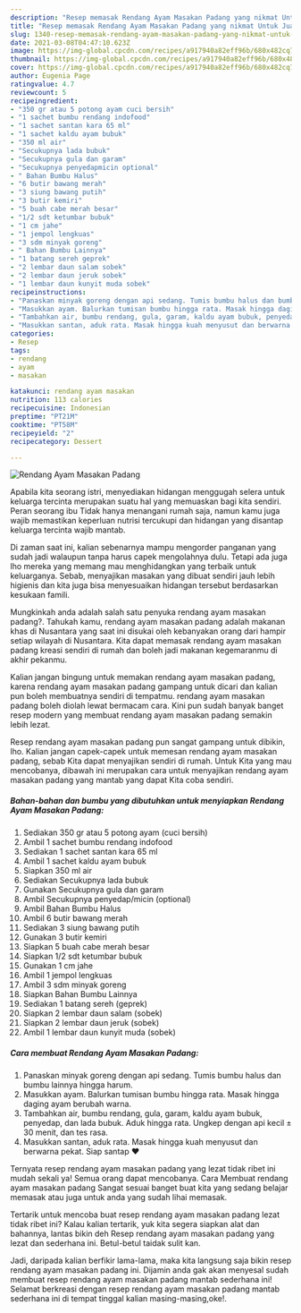 ```yaml
---
description: "Resep memasak Rendang Ayam Masakan Padang yang nikmat Untuk Jualan"
title: "Resep memasak Rendang Ayam Masakan Padang yang nikmat Untuk Jualan"
slug: 1340-resep-memasak-rendang-ayam-masakan-padang-yang-nikmat-untuk-jualan
date: 2021-03-08T04:47:10.623Z
image: https://img-global.cpcdn.com/recipes/a917940a82eff96b/680x482cq70/rendang-ayam-masakan-padang-foto-resep-utama.jpg
thumbnail: https://img-global.cpcdn.com/recipes/a917940a82eff96b/680x482cq70/rendang-ayam-masakan-padang-foto-resep-utama.jpg
cover: https://img-global.cpcdn.com/recipes/a917940a82eff96b/680x482cq70/rendang-ayam-masakan-padang-foto-resep-utama.jpg
author: Eugenia Page
ratingvalue: 4.7
reviewcount: 5
recipeingredient:
- "350 gr atau 5 potong ayam cuci bersih"
- "1 sachet bumbu rendang indofood"
- "1 sachet santan kara 65 ml"
- "1 sachet kaldu ayam bubuk"
- "350 ml air"
- "Secukupnya lada bubuk"
- "Secukupnya gula dan garam"
- "Secukupnya penyedapmicin optional"
- " Bahan Bumbu Halus"
- "6 butir bawang merah"
- "3 siung bawang putih"
- "3 butir kemiri"
- "5 buah cabe merah besar"
- "1/2 sdt ketumbar bubuk"
- "1 cm jahe"
- "1 jempol lengkuas"
- "3 sdm minyak goreng"
- " Bahan Bumbu Lainnya"
- "1 batang sereh geprek"
- "2 lembar daun salam sobek"
- "2 lembar daun jeruk sobek"
- "1 lembar daun kunyit muda sobek"
recipeinstructions:
- "Panaskan minyak goreng dengan api sedang. Tumis bumbu halus dan bumbu lainnya hingga harum."
- "Masukkan ayam. Balurkan tumisan bumbu hingga rata. Masak hingga daging ayam berubah warna."
- "Tambahkan air, bumbu rendang, gula, garam, kaldu ayam bubuk, penyedap, dan lada bubuk. Aduk hingga rata. Ungkep dengan api kecil ± 30 menit, dan tes rasa."
- "Masukkan santan, aduk rata. Masak hingga kuah menyusut dan berwarna pekat. Siap santap ❤"
categories:
- Resep
tags:
- rendang
- ayam
- masakan

katakunci: rendang ayam masakan 
nutrition: 113 calories
recipecuisine: Indonesian
preptime: "PT21M"
cooktime: "PT58M"
recipeyield: "2"
recipecategory: Dessert

---
```



![Rendang Ayam Masakan Padang](https://img-global.cpcdn.com/recipes/a917940a82eff96b/680x482cq70/rendang-ayam-masakan-padang-foto-resep-utama.jpg)

Apabila kita seorang istri, menyediakan hidangan menggugah selera untuk keluarga tercinta merupakan suatu hal yang memuaskan bagi kita sendiri. Peran seorang ibu Tidak hanya menangani rumah saja, namun kamu juga wajib memastikan keperluan nutrisi tercukupi dan hidangan yang disantap keluarga tercinta wajib mantab.

Di zaman  saat ini, kalian sebenarnya mampu mengorder panganan yang sudah jadi walaupun tanpa harus capek mengolahnya dulu. Tetapi ada juga lho mereka yang memang mau menghidangkan yang terbaik untuk keluarganya. Sebab, menyajikan masakan yang dibuat sendiri jauh lebih higienis dan kita juga bisa menyesuaikan hidangan tersebut berdasarkan kesukaan famili. 



Mungkinkah anda adalah salah satu penyuka rendang ayam masakan padang?. Tahukah kamu, rendang ayam masakan padang adalah makanan khas di Nusantara yang saat ini disukai oleh kebanyakan orang dari hampir setiap wilayah di Nusantara. Kita dapat memasak rendang ayam masakan padang kreasi sendiri di rumah dan boleh jadi makanan kegemaranmu di akhir pekanmu.

Kalian jangan bingung untuk memakan rendang ayam masakan padang, karena rendang ayam masakan padang gampang untuk dicari dan kalian pun boleh membuatnya sendiri di tempatmu. rendang ayam masakan padang boleh diolah lewat bermacam cara. Kini pun sudah banyak banget resep modern yang membuat rendang ayam masakan padang semakin lebih lezat.

Resep rendang ayam masakan padang pun sangat gampang untuk dibikin, lho. Kalian jangan capek-capek untuk memesan rendang ayam masakan padang, sebab Kita dapat menyajikan sendiri di rumah. Untuk Kita yang mau mencobanya, dibawah ini merupakan cara untuk menyajikan rendang ayam masakan padang yang mantab yang dapat Kita coba sendiri.

<!--inarticleads1-->

##### Bahan-bahan dan bumbu yang dibutuhkan untuk menyiapkan Rendang Ayam Masakan Padang:

1. Sediakan 350 gr atau 5 potong ayam (cuci bersih)
1. Ambil 1 sachet bumbu rendang indofood
1. Sediakan 1 sachet santan kara 65 ml
1. Ambil 1 sachet kaldu ayam bubuk
1. Siapkan 350 ml air
1. Sediakan Secukupnya lada bubuk
1. Gunakan Secukupnya gula dan garam
1. Ambil Secukupnya penyedap/micin (optional)
1. Ambil  Bahan Bumbu Halus
1. Ambil 6 butir bawang merah
1. Sediakan 3 siung bawang putih
1. Gunakan 3 butir kemiri
1. Siapkan 5 buah cabe merah besar
1. Siapkan 1/2 sdt ketumbar bubuk
1. Gunakan 1 cm jahe
1. Ambil 1 jempol lengkuas
1. Ambil 3 sdm minyak goreng
1. Siapkan  Bahan Bumbu Lainnya
1. Sediakan 1 batang sereh (geprek)
1. Siapkan 2 lembar daun salam (sobek)
1. Siapkan 2 lembar daun jeruk (sobek)
1. Ambil 1 lembar daun kunyit muda (sobek)




<!--inarticleads2-->

##### Cara membuat Rendang Ayam Masakan Padang:

1. Panaskan minyak goreng dengan api sedang. Tumis bumbu halus dan bumbu lainnya hingga harum.
1. Masukkan ayam. Balurkan tumisan bumbu hingga rata. Masak hingga daging ayam berubah warna.
1. Tambahkan air, bumbu rendang, gula, garam, kaldu ayam bubuk, penyedap, dan lada bubuk. Aduk hingga rata. Ungkep dengan api kecil ± 30 menit, dan tes rasa.
1. Masukkan santan, aduk rata. Masak hingga kuah menyusut dan berwarna pekat. Siap santap ❤




Ternyata resep rendang ayam masakan padang yang lezat tidak ribet ini mudah sekali ya! Semua orang dapat mencobanya. Cara Membuat rendang ayam masakan padang Sangat sesuai banget buat kita yang sedang belajar memasak atau juga untuk anda yang sudah lihai memasak.

Tertarik untuk mencoba buat resep rendang ayam masakan padang lezat tidak ribet ini? Kalau kalian tertarik, yuk kita segera siapkan alat dan bahannya, lantas bikin deh Resep rendang ayam masakan padang yang lezat dan sederhana ini. Betul-betul taidak sulit kan. 

Jadi, daripada kalian berfikir lama-lama, maka kita langsung saja bikin resep rendang ayam masakan padang ini. Dijamin anda gak akan menyesal sudah membuat resep rendang ayam masakan padang mantab sederhana ini! Selamat berkreasi dengan resep rendang ayam masakan padang mantab sederhana ini di tempat tinggal kalian masing-masing,oke!.

